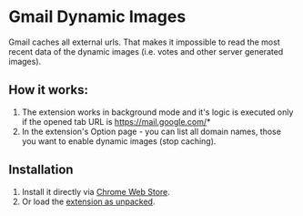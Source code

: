 # Gmail Dynamic Images
Gmail caches all external urls. That makes it impossible to read the most recent data of the dynamic images (i.e. votes and other server generated images).

## How it works:

1. The extension works in background mode and it's logic is executed only if the opened tab URL is https://mail.google.com/*
2. In the extension's Option page - you can list all domain names, those you want to enable dynamic images (stop caching).

## Installation
1. Install it directly via [Chrome Web Store](https://chrome.google.com/webstore/detail/gmail-dynamic-images/liagkeaohklpkejapcepbakplhlanade).
2. Or load the [extension as unpacked](https://developer.chrome.com/extensions/getstarted#unpacked).


